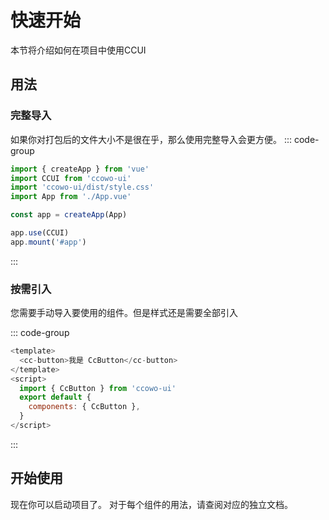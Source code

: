 # 快速开始
本节将介绍如何在项目中使用CCUI

## 用法
### 完整导入
如果你对打包后的文件大小不是很在乎，那么使用完整导入会更方便。
::: code-group

```js [main.js]
import { createApp } from 'vue'
import CCUI from 'ccowo-ui'
import 'ccowo-ui/dist/style.css'
import App from './App.vue'

const app = createApp(App)

app.use(CCUI)
app.mount('#app')

```

:::



### 按需引入
您需要手动导入要使用的组件。但是样式还是需要全部引入

::: code-group

```js [html]
<template>
  <cc-button>我是 CcButton</cc-button>
</template>
<script>
  import { CcButton } from 'ccowo-ui'
  export default {
    components: { CcButton },
  }
</script>

```

:::

## 开始使用
现在你可以启动项目了。 对于每个组件的用法，请查阅对应的独立文档。